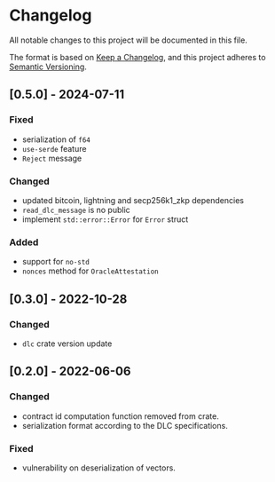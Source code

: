 # Changelog
All notable changes to this project will be documented in this file.

The format is based on [Keep a Changelog](https://keepachangelog.com/en/1.0.0/),
and this project adheres to [Semantic Versioning](https://semver.org/spec/v2.0.0.html).

## [0.5.0] - 2024-07-11

### Fixed
- serialization of `f64`
- `use-serde` feature
- `Reject` message

### Changed
- updated bitcoin, lightning and secp256k1_zkp dependencies
- `read_dlc_message` is no public
- implement `std::error::Error` for `Error` struct

### Added
- support for `no-std`
- `nonces` method for `OracleAttestation`

## [0.3.0] - 2022-10-28

### Changed
- `dlc` crate version update

## [0.2.0] - 2022-06-06

### Changed
- contract id computation function removed from crate.
- serialization format according to the DLC specifications.

### Fixed
- vulnerability on deserialization of vectors.
